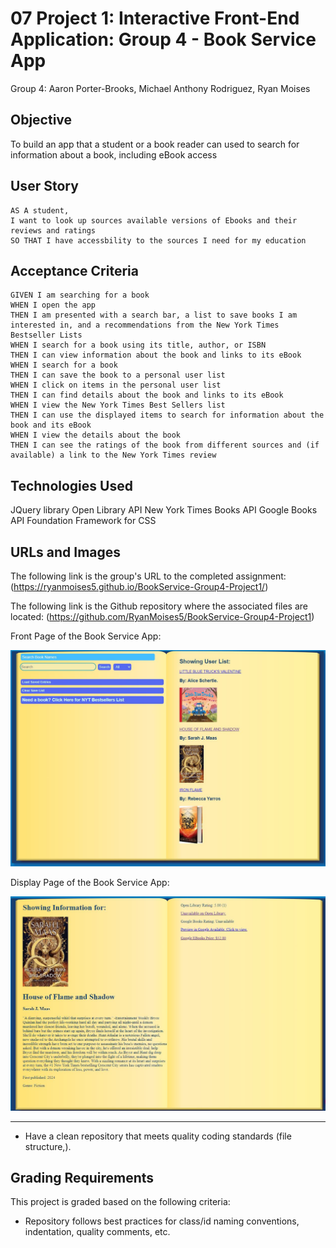 # 07 Project 1: Interactive Front-End Application:  Group 4 - Book Service App

Group 4: Aaron Porter-Brooks, Michael Anthony Rodriguez, Ryan Moises 

## Objective

To build an app that a student or a book reader can used to search for information about a book, including eBook access

## User Story

```
AS A student,
I want to look up sources available versions of Ebooks and their reviews and ratings
SO THAT I have accessbility to the sources I need for my education
```

## Acceptance Criteria

```
GIVEN I am searching for a book
WHEN I open the app
THEN I am presented with a search bar, a list to save books I am interested in, and a recommendations from the New York Times Bestseller Lists
WHEN I search for a book using its title, author, or ISBN
THEN I can view information about the book and links to its eBook
WHEN I search for a book
THEN I can save the book to a personal user list
WHEN I click on items in the personal user list
THEN I can find details about the book and links to its eBook
WHEN I view the New York Times Best Sellers list
THEN I can use the displayed items to search for information about the book and its eBook
WHEN I view the details about the book
THEN I can see the ratings of the book from different sources and (if available) a link to the New York Times review
```

## Technologies Used
JQuery library
Open Library API
New York Times Books API
Google Books API
Foundation Framework for CSS

## URLs and Images 

The following link is the group's URL to the completed assignment:
(https://ryanmoises5.github.io/BookService-Group4-Project1/)

The following link is the Github repository where the associated files are located:
(https://github.com/RyanMoises5/BookService-Group4-Project1)

Front Page of the Book Service App:

![Front Page of the Book Service App](./assets/Samples/BookServiceIndex.JPG)

Display Page of the Book Service App:

![Display Page of the Book Service App](./assets/Samples/BookServiceDisplay.JPG)

---

* Have a clean repository that meets quality coding standards (file structure,).

## Grading Requirements

This project is graded based on the following criteria:


* Repository follows best practices for class/id naming conventions, indentation, quality comments, etc.